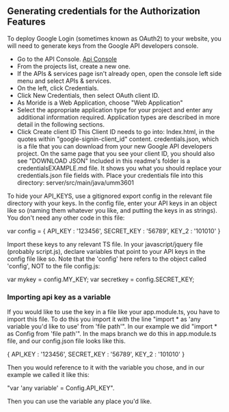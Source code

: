 ## Generating credentials for the Authorization Features

To deploy Google Login (sometimes known as OAuth2) to your website, you will need to generate keys from 
the Google API developers console. 
- Go to the API Console. [Api Console](https://console.developers.google.com/)
- From the projects list, create a new one.
- If the APIs & services page isn't already open, open the console left side menu and select APIs & services.
- On the left, click Credentials.
- Click New Credentials, then select OAuth client ID.
- As Moride is a Web Application, choose "Web Application"
- Select the appropriate application type for your project and enter any additional information required. Application types are described in more detail in the following sections.
- Click Create client ID
This Client ID needs to go into:
Index.html, in the quotes within "google-signin-client_id" content.
credentials.json, which is a file that you can download from your new Google API developers project. On the same page that you see your client ID, you should also see "DOWNLOAD JSON"
Included in this readme's folder is a credentialsEXAMPLE.md file. It shows you what you should replace your credentials.json file fields with.
Place your credentials file into this directory: server/src/main/java/umm3601

To hide your API_KEYS, use a gitignored export config in the relevant file directory with your keys.
In the config file, enter your API keys in an object like so (naming them whatever you like, and putting the keys in 
as strings). You don't need any other code in this file:

var config = {
  API_KEY : '123456',
  SECRET_KEY : '56789',
  KEY_2 : '101010'
} 

Import these keys to any relevant TS file. 
In your javascript/jquery file (probably script.js), declare variables that point to your API keys in the config file 
like so. Note that the 'config' here refers to the object called 'config', NOT to the file config.js:

var mykey = config.MY_KEY;
var secretkey = config.SECRET_KEY;

### Importing api key as a variable
If you would like to use the key in a file like your app.module.ts, you have to import this file. To do this you import it with the line "import * as 'any variable you'd like to use' from 'file path'". In our example we did "import * as Config from 'file path'". In the maps branch we do this in app.module.ts file, and our config.json file looks like this.

{
  API_KEY : '123456',
  SECRET_KEY : '56789',
  KEY_2 : '101010'
} 

Then you would reference to it with the variable you chose, and in our example we called it like this: 

"var 'any variable' = Config.API_KEY".

Then you can use the variable any place you'd like.
